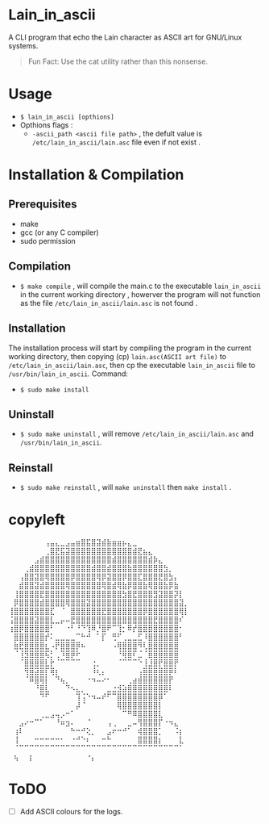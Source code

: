 # Lain_in_ascii
A CLI program that echo the Lain character as ASCII art for GNU/Linux systems.
> Fun Fact: Use the cat utility rather than this nonsense.
# Usage
- `$ lain_in_ascii [opthions]`
- Opthions flags :
  - `-ascii_path <ascii file path>` , the defult value is `/etc/lain_in_ascii/lain.asc` file even if not exist .
# Installation & Compilation
## Prerequisites
- make
- gcc (or any C compiler)
- sudo permission
## Compilation
- `$ make compile` , will compile the main.c to the executable `lain_in_ascii` in the current working directory , howerver the program will not function as the file `/etc/lain_in_ascii/lain.asc` is not found .
## Installation
The installation process will start by compiling the program in the current working directory, then copying (cp) `lain.asc(ASCII art file)` to `/etc/lain_in_ascii/lain.asc`, then cp the executable `lain_in_ascii` file to `/usr/bin/lain_in_ascii`. Command:
- `$ sudo make install`
## Uninstall
- `$ sudo make uninstall` , will remove `/etc/lain_in_ascii/lain.asc` and `/usr/bin/lain_in_ascii`.
## Reinstall
- `$ sudo make reinstall` , will `make uninstall` then `make install` .

# copyleft
⠀⠀⠀⠀⠀⠀⠀⢠⣤⣄⣀⣠⣤⣶⣿⣯⣿⣽⣾⣷⣶⣶⡦⣄⣀⠀⠀⠀⠀⠀⠀⠀⠀⠀⠀
⠀⠀⠀⠀⠀⠀⠀⢀⣿⣟⣯⣽⣿⣿⣿⣿⣿⣿⣿⣿⣿⣿⣿⣿⣾⣟⣦⣄⠀⠀⠀⠀⠀⠀⠀
⠀⠀⠀⠀⠀⣠⣾⣿⣿⣿⣿⣿⣿⣿⣿⣿⣿⣿⣿⣿⣾⣿⣿⣿⣿⣿⣿⣾⡷⣄⠀⠀⠀⠀⠀
⠀⠀⠀⢀⣾⣿⣿⣿⣿⣿⣿⣿⣿⣿⣿⣿⣾⣿⣿⣾⣿⣿⣿⣷⣿⣿⣿⣿⣿⣿⣳⡀⠀⠀⠀
⠀⠀⢠⣿⣿⣽⣿⢿⣿⣿⣿⣿⡿⣿⣿⣿⣿⢿⡿⣽⣿⣿⡿⣿⣿⣏⣿⣿⣿⣟⣿⣳⡄⠀⠀
⠀⠀⣾⣿⣿⣽⣾⣿⣿⣿⣿⢿⣿⣿⣿⣿⣿⣿⢿⣿⣾⢿⣷⡿⣿⣿⣷⢿⣿⣿⣷⡿⣷⠀⠀
⠀⢸⣿⣿⣿⣿⣟⣿⣿⣿⣿⣿⣿⣿⣿⣿⣿⣿⣿⣿⣿⣿⣳⣿⣟⣿⣿⣿⣻⣽⣿⣿⡽⡇⠀
⠀⡿⣿⣿⣿⣿⣾⣿⣿⣿⣿⢿⣿⣿⣿⣽⣿⣿⣿⣿⣿⣿⣿⣿⣿⣿⣿⣿⣿⣿⣿⣿⣿⣽⡀
⢸⣿⣿⣿⣿⣿⣿⣿⣏⠀⠈⠀⣿⣿⣿⣿⣿⣿⣟⣿⣿⣿⣿⣿⣿⣿⡿⣿⣿⣿⣿⣿⣿⢿⡇
⢨⣿⣿⣿⣿⣽⣿⣿⣇⣀⡤⠤⣟⣿⣿⣿⣿⣿⣿⣿⣿⣿⣿⣿⣿⣿⣿⣿⣟⣿⣿⣿⣿⠎⠀
⢰⣿⡿⣿⣿⣿⣿⣿⠃⠀⠀⠐⠃⠘⠙⢹⠿⡘⣿⠟⠉⢹⡂⠿⡞⣿⣿⣿⣿⣿⣿⣿⣿⠂⠀
⠀⣿⣿⣿⣿⣿⣿⡞⠅⣀⣀⣀⣀⠉⠓⠚⠀⠁⡏⠀⢛⠋⢀⣀⣀⣋⠸⣿⣿⣿⣿⣿⣿⠃⠀
⠀⣷⣟⣿⣿⣿⣿⣆⠠⡟⣿⣿⣿⡿⠦⠀⠀⠀⠀⠀⠠⢿⣿⣿⣿⠻⢇⣿⣿⣿⣿⣿⣿⠀⠀
⠀⠈⢸⣻⣿⣿⣿⢯⡃⢀⠹⣿⡿⠗⠀⠀⠀⠀⠀⠀⠀⠘⢿⣿⠏⣈⠈⣿⣿⣿⣿⣿⣿⠀⠀
⠀⠀⠈⣿⣿⣿⣿⣇⡗⠈⠉⠉⠉⠉⠀⠀⢐⡀⠀⠀⠀⠈⠉⠉⠉⠑⢸⣸⣿⡟⣿⣿⡟⠀⠀
⠀⠀⠀⢻⣿⣽⣿⡏⢿⡆⠀⠀⠀⠀⠀⠀⠸⢆⡄⠀⠀⠀⠀⠀⠀⢠⣿⣿⣿⣿⣿⡿⠇⠀⠀
⠀⠀⠀⠈⠿⣿⢿⡇⠀⠙⢦⡀⠀⠀⠀⠐⠲⠤⠔⠂⠀⠀⠀⢀⣴⣾⣿⣿⣿⣿⣿⡟⠀⠀⠀
⠀⠀⠀⠀⠀⠘⣿⣇⠀⠀⠀⠙⠢⣄⡀⠀⠀⠀⠀⣀⣐⣺⣵⣿⣿⣿⣿⣿⣿⣿⣿⠇⠀⠀⠀
⠀⠀⠀⠀⠀⠀⠙⠋⠀⠀⠀⠀⠀⢹⢨⠑⠲⠤⠞⠋⠉⣿⣿⣿⣿⣿⣿⣿⣿⡿⠁⠀⠀⠀⠀
⠀⠀⠀⠀⠀⠀⠀⠀⠀⠀⠀⠀⠀⡼⠈⠀⠀⠀⠀⠀⠀⢿⣿⣿⣿⣿⣿⣿⣿⡇⠀⠀⠀⠀⠀
⠀⠀⠀⠀⠀⠀⢀⣀⣠⢤⡠⠒⠁⠀⠀⠀⠀⠀⠀⠀⠀⠀⠉⠛⠿⣿⣿⣿⣿⣇⠀⠀⠀⠀⠀
⠀⠀⣠⠔⠒⠉⠁⠀⠀⠘⠶⣲⠄⠀⠀⠈⠀⠀⠀⢠⢀⠀⠀⣀⠤⢻⣿⣿⣿⡏⠐⠲⣄⠀⠀
⠀⢰⠇⠀⠀⠀⠀⠀⠀⠀⠀⠀⠓⠒⠚⢕⡀⠀⠀⣠⠖⠒⠚⠁⠀⢾⣿⣿⣿⡁⠀⠀⠨⡆⠀
⠀⢸⠀⠀⠀⠒⠒⠒⠒⠒⠂⠀⠐⠚⠑⠆⠀⠀⠒⠓⠀⠀⠀⠀⠀⣿⣿⣿⣿⡆⠀⠀⠀⣇⠀
⠀⠈⠉⠉⠉⠉⠉⠉⠉⠉⠉⠉⠉⠉⠉⠉⠉⠉⠉⠉⠉⠉⠉⠉⠉⠉⠉⠉⠉⠉⠉⠉⠉⠁⠀
⠀⢦⠀⠀⡆⠀⠀⠀⠀⠀⠀⠀⠀⠀⠀⠐⡄⠀⠀⠀⠀⠀⠀⠀⠀⠀⠀⠀⠀⠀⠀⠀⠀⠀⠀

# ToDO
- [ ] Add ASCII colours for the logs.
